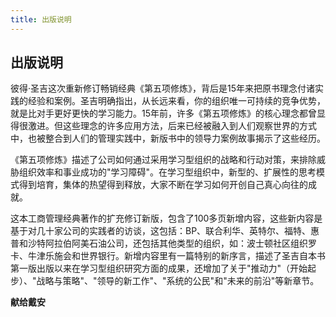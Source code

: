 ```yaml
---
title: 出版说明
---
```


出版说明
--------

彼得·圣吉这次重新修订畅销经典《第五项修炼》，背后是15年来把原书理念付诸实践的经验和案例。圣吉明确指出，从长远来看，你的组织唯一可持续的竞争优势，就是比对手更好更快的学习能力。15年前，许多《第五项修炼》的核心理念都曾显得很激进。但这些理念的许多应用方法，后来已经被融入到人们观察世界的方式中，也被整合到人们的管理实践中，新版书中的领导力案例故事揭示了这些经历。

《第五项修炼》描述了公司如何通过采用学习型组织的战略和行动对策，来排除威胁组织效率和事业成功的"学习障碍"。在学习型组织中，新型的、扩展性的思考模式得到培育，集体的热望得到释放，大家不断在学习如何开创自己真心向往的成就。

这本工商管理经典著作的扩充修订新版，包含了100多页新增内容，这些新内容是基于对几十家公司的实践者的访谈，这包括：BP、联合利华、英特尔、福特、惠普和沙特阿拉伯阿美石油公司，还包括其他类型的组织，如：波士顿社区组织罗卡、牛津乐施会和世界银行。新增内容里有一篇特别的新序言，描述了圣吉自本书第一版出版以来在学习型组织研究方面的成果，还增加了关于"推动力"（开始起步）、"战略与策略"、"领导的新工作"、"系统的公民"和"未来的前沿"等新章节。

**献给戴安**
